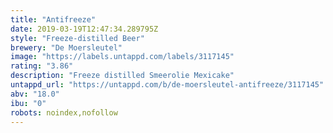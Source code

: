 ```yaml
---
title: "Antifreeze"
date: 2019-03-19T12:47:34.289795Z
style: "Freeze-distilled Beer"
brewery: "De Moersleutel"
image: "https://labels.untappd.com/labels/3117145"
rating: "3.86"
description: "Freeze distilled Smeerolie Mexicake"
untappd_url: "https://untappd.com/b/de-moersleutel-antifreeze/3117145"
abv: "18.0"
ibu: "0"
robots: noindex,nofollow
---
```


